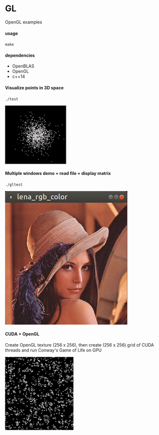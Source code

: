# GL
OpenGL examples

#### usage

`make`

#### dependencies

* OpenBLAS
* OpenGL
* c++14

#### Visualize points in 3D space

`./test`

<img src="test.gif" />

#### Multiple windows demo + read file + display matrix

`./gltest`

<img src="gltest.png" />

#### CUDA + OpenGL

Create OpenGL texture (256 x 256), then create (256 x 256) grid of CUDA threads and run Conway's Game of Life on GPU

<img src="./CUDAGL/gol.gif"/>
